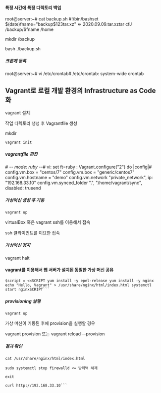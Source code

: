 #### 특정 시간에 특정 디렉토리 백업

root@server:~# cat backup.sh #!/bin/bashset $(date)fname="backup$1$2$3tar.xz"			⇐ 2020.09.09.tar.xztar cfJ /backup/$fname /home

mkdir /backup

bash ./backup.sh

##### 크론에 등록

root@server:~# vi /etc/crontab# /etc/crontab: system-wide crontab



## **Vagrant로 로컬 개발 환경의 Infrastructure as Code 화**

vagrant 설치

작업 디렉토리 생성 후 Vagrantfile 생성

mkdir

```vagrant init```

##### vagrantfile 편집

\# -*- mode: ruby -*-# vi: set ft=ruby :
Vagrant.configure("2") do |config|# config.vm.box = "centos/7" config.vm.box = "generic/centos7" config.vm.hostname = "demo" config.vm.network "private_network", ip: "192.168.33.10" config.vm.synced_folder ".", "/home/vagrant/sync", disabled: trueend

##### 가상머신 생성 후 기동

```vagrant up```

virtualBox 혹은 vagrant ssh를 이용해서 접속

ssh 클라이언트를 이요한 접속

##### 가상머신 정지

vagrant halt

#### vagrant를 이용해서 웹 서버가 설치된 동일한 가상 머신 공유

``` config.vm.provision "shell", inline: $scriptend
$script = <<SCRIPT yum install -y epel-release yum install -y nginx echo "Hello, Vagrant" > /usr/share/nginx/html/index.html systemctl start nginxSCRIPT```
```

##### provisioning 실행

```vagrant up```

가상 머신이 기동된 후에 provision을 실행할 경우

vagrant provision 또는 vagrant reload --provision

##### 결과 확인

```vagrant ssh
cat /usr/share/nginx/html/index.html

sudo systemctl stop firewalld <= 방화벽 해제

exit

curl http://192.168.33.10```
```





